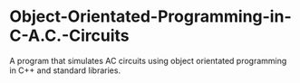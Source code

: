 # Object-Orientated-Programming-in-C-A.C.-Circuits
A program that simulates AC circuits using object orientated programming in C++ and standard libraries.
